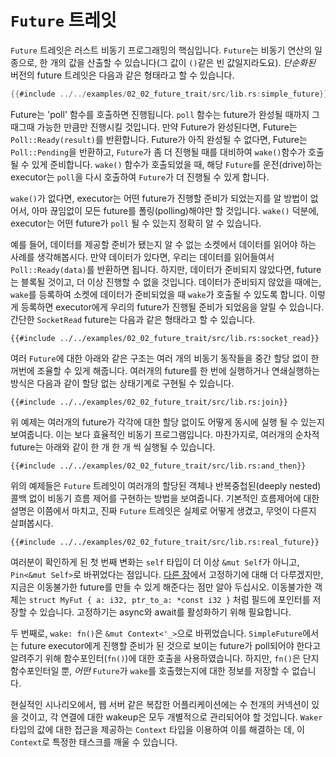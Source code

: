 # `Future` 트레잇
`Future` 트레잇은 러스트 비동기 프로그래밍의 핵심입니다. `Future`는 비동기
연산의 일종으로, 한 개의 값을 산출할 수 있습니다(그 값이 `()`같은 빈
값일지라도요). *단순화된* 버전의 future 트레잇은 다음과 같은 형태라고 할 수
있습니다.

```rust
{{#include ../../examples/02_02_future_trait/src/lib.rs:simple_future}}
```

Future는 'poll' 함수를 호출하면 진행됩니다. `poll` 함수는 future가 완성될 때까지
그때그때 가능한 만큼만 진행시킬 것입니다. 만약 Future가 완성된다면, Future는
`Poll::Ready(result)`를 반환합니다. Future가 아직 완성될 수 없다면, Future는
`Poll::Pending`을 반환하고, `Future`가 좀 더 진행될 때를 대비하여 `wake()`함수가
호출될 수 있게 준비합니다. `wake()` 함수가 호출되었을 때, 해당 `Future`를
운전(drive)하는 executor는 `poll`을 다시 호출하여 `Future`가 더 진행될 수 있게
합니다.

`wake()`가 없다면, executor는 어떤 future가 진행할 준비가 되었는지를 알 방법이
없어서, 아마 끊임없이 모든 future를 폴링(polling)해야만 할 것입니다. `wake()`
덕분에, executor는 어떤 future가 `poll` 될 수 있는지 정확히 알 수 있습니다.

예를 들어, 데이터를 제공할 준비가 됐는지 알 수 없는 소켓에서 데이터를 읽어야
하는 사례를 생각해봅시다. 만약 데이터가 있다면, 우리는 데이터를 읽어들여서
`Poll::Ready(data)`를 반환하면 됩니다. 하지만, 데이터가 준비되지 않았다면,
future는 블록될 것이고, 더 이상 진행할 수 없을 것입니다. 데이터가 준비되지
않았을 때에는, `wake`를 등록하여 소켓에 데이터가 준비되었을 때 `wake`가 호출될
수 있도록 합니다. 이렇게 등록하면 executor에게 우리의 future가 진행될 준비가
되었음을 알릴 수 있습니다. 간단한 `SocketRead` future는 다음과 같은 형태라고 할
수 있습니다.

```rust,ignore
{{#include ../../examples/02_02_future_trait/src/lib.rs:socket_read}}
```

여러 `Future`에 대한 아래와 같은 구조는 여러 개의 비동기 동작들을 중간 할당 없이
한꺼번에 조율할 수 있게 해줍니다. 여러개의 future를 한 번에 실행하거나
연쇄실행하는 방식은 다음과 같이 할당 없는 상태기계로 구현될 수 있습니다.

```rust,ignore
{{#include ../../examples/02_02_future_trait/src/lib.rs:join}}
```

위 예제는 여러개의 future가 각각에 대한 할당 없이도 어떻게 동시에 실행 될 수 있는지
보여줍니다. 이는 보다 효율적인 비동기 프로그램입니다. 마찬가지로, 여러개의 순차적
future는 아래와 같이 한 개 한 개 씩 실행될 수 있습니다.

```rust,ignore
{{#include ../../examples/02_02_future_trait/src/lib.rs:and_then}}
```

위의 예제들은 `Future` 트레잇이 여러개의 할당된 객체나 반복중첩된(deeply nested)
콜백 없이 비동기 흐름 제어를 구현하는 방법을 보여줍니다. 기본적인 흐름제어에
대한 설명은 이쯤에서 마치고, 진짜 `Future` 트레잇은 실제로 어떻게 생겼고, 무엇이 다른지
살펴봅시다.

```rust,ignore
{{#include ../../examples/02_02_future_trait/src/lib.rs:real_future}}
```

여러분이 확인하게 된 첫 번째 변화는 `self` 타입이 더 이상 `&mut Self`가 아니고,
`Pin<&mut Self>`로 바뀌었다는 점입니다. [다른 장][pinning]에서 고정하기에
대해 더 다루겠지만, 지금은 이동불가한 future를 만들 수 있게 해준다는 점만 알아
두십시오. 이동불가한 객체는 `struct MyFut { a: i32, ptr_to_a: *const i32 }` 처럼
필드에 포인터를 저장할 수 있습니다. 고정하기는 async와 await를 활성화하기
위해 필요합니다.

두 번째로, `wake: fn()`은 `&mut Context<'_>`으로 바뀌었습니다.
`SimpleFuture`에서는 future executor에게 진행할 준비가 된 것으로 보이는 future가
poll되어야 한다고 알려주기 위해 함수포인터(`fn()`)에 대한 호출을
사용하였습니다. 하지만, `fn()`은 단지 함수포인터일 뿐, *어떤* `Future`가
`wake`를 호출했는지에 대한 정보를 저장할 수 없습니다.

현실적인 시나리오에서, 웹 서버 같은 복잡한 어플리케이션에는 수 천개의 커넥션이
있을 것이고, 각 연결에 대한 wakeup은 모두 개별적으로 관리되어야 할 것입니다.
`Waker` 타입의 값에 대한 접근을 제공하는 `Context` 타입을 이용하여 이를 해결하는
데, 이 `Context`로 특정한 태스크를 깨울 수 있습니다. 


[pinning]: ../04_pinning/01_chapter.md
